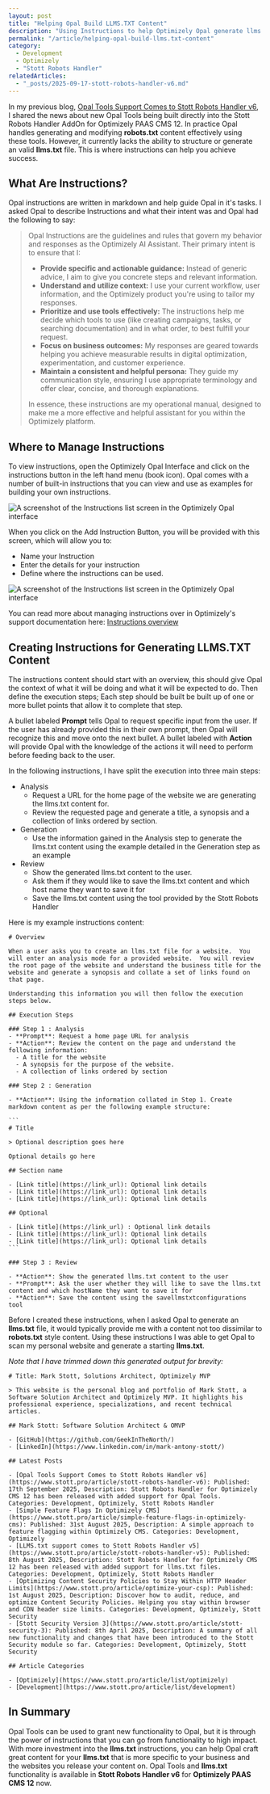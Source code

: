 ```yaml
---
layout: post
title: "Helping Opal Build LLMS.TXT Content"
description: "Using Instructions to help Optimizely Opal generate llms.txt content."
permalink: "/article/helping-opal-build-llms.txt-content"
category:
  - Development
  - Optimizely
  - "Stott Robots Handler"
relatedArticles:
  - "_posts/2025-09-17-stott-robots-handler-v6.md"
---
```


In my previous blog, [Opal Tools Support Comes to Stott Robots Handler v6](/article/stott-robots-handler-v6), I shared the news about new Opal Tools being built directly into the Stott Robots Handler AddOn for Optimizely PAAS CMS 12.  In practice Opal handles generating and modifying **robots.txt** content effectively using these tools.  However, it currently lacks the ability to structure or generate an valid **llms.txt** file. This is where instructions can help you achieve success.

## What Are Instructions?

Opal instructions are written in markdown and help guide Opal in it's tasks. I asked Opal to describe Instructions and what their intent was and Opal had the following to say:
 
>Opal Instructions are the guidelines and rules that govern my behavior and responses as the Optimizely AI Assistant. Their primary intent is to ensure that I:
>
>- **Provide specific and actionable guidance:** Instead of generic advice, I aim to give you concrete steps and relevant information.
>- **Understand and utilize context:** I use your current workflow, user information, and the Optimizely product you're using to tailor my responses.
>- **Prioritize and use tools effectively:** The instructions help me decide which tools to use (like creating campaigns, tasks, or searching documentation) and in what order, to best fulfill your request.
>- **Focus on business outcomes:** My responses are geared towards helping you achieve measurable results in digital optimization, experimentation, and customer experience.
>- **Maintain a consistent and helpful persona:** They guide my communication style, ensuring I use appropriate terminology and offer clear, concise, and thorough explanations.
>
>In essence, these instructions are my operational manual, designed to make me a more effective and helpful assistant for you within the Optimizely platform.

## Where to Manage Instructions

To view instructions, open the Optimizely Opal Interface and click on the instructions button in the left hand menu (book icon).  Opal comes with a number of built-in instructions that you can view and use as examples for building your own instructions.

![A screenshot of the Instructions list screen in the Optimizely Opal interface](/assets/robots-handler-opal-tools-7.png)

When you click on the Add Instruction Button, you will be provided with this screen, which will allow you to:

- Name your Instruction
- Enter the details for your instruction
- Define where the instructions can be used.

![A screenshot of the Instructions list screen in the Optimizely Opal interface](/assets/robots-handler-opal-tools-8.png)

You can read more about managing instructions over in Optimizely's support documentation here: [Instructions overview](https://support.optimizely.com/hc/en-us/articles/36353487109133-Instructions-overview)

## Creating Instructions for Generating LLMS.TXT Content

The instructions content should start with an overview, this should give Opal the context of what it will be doing and what it will be expected to do.  Then define the execution steps; Each step should be built be built up of one or more bullet points that allow it to complete that step.

A bullet labeled **Prompt** tells Opal to request specific input from the user. If the user has already provided this in their own prompt, then Opal will recognize this and move onto the next bullet.  A bullet labeled with **Action** will provide Opal with the knowledge of the actions it will need to perform before feeding back to the user.

In the following instructions, I have split the execution into three main steps:

- Analysis
  - Request a URL for the home page of the website we are generating the llms.txt content for.
  - Review the requested page and generate a title, a synopsis and a collection of links ordered by section.
- Generation
  - Use the information gained in the Analysis step to generate the llms.txt content using the example detailed in the Generation step as an example
- Review
  - Show the generated llms.txt content to the user.
  - Ask them if they would like to save the llms.txt content and which host name they want to save it for
  - Save the llms.txt content using the tool provided by the Stott Robots Handler

Here is my example instructions content:

``````
# Overview

When a user asks you to create an llms.txt file for a website.  You will enter an analysis mode for a provided website.  You will review the root page of the website and understand the business title for the website and generate a synopsis and collate a set of links found on that page.

Understanding this information you will then follow the execution steps below.

## Execution Steps

### Step 1 : Analysis
- **Prompt**: Request a home page URL for analysis
- **Action**: Review the content on the page and understand the following information:
  - A title for the website
  - A synopsis for the purpose of the website.
  - A collection of links ordered by section

### Step 2 : Generation

- **Action**: Using the information collated in Step 1. Create markdown content as per the following example structure:

```
# Title

> Optional description goes here

Optional details go here

## Section name

- [Link title](https://link_url): Optional link details
- [Link title](https://link_url): Optional link details
- [Link title](https://link_url): Optional link details

## Optional

- [Link title](https://link_url) : Optional link details
- [Link title](https://link_url): Optional link details
- [Link title](https://link_url): Optional link details
```

### Step 3 : Review

- **Action**: Show the generated llms.txt content to the user
- **Prompt**: Ask the user whether they will like to save the llms.txt content and which hostName they want to save it for
- **Action**: Save the content using the savellmstxtconfigurations tool
``````

Before I created these instructions, when I asked Opal to generate an **llms.txt** file, it would typically provide me with a content not too dissimilar to **robots.txt** style content.  Using these instructions I was able to get Opal to scan my personal website and generate a starting **llms.txt**.

_Note that I have trimmed down this generated output for brevity:_

```
# Title: Mark Stott, Solutions Architect, Optimizely MVP

> This website is the personal blog and portfolio of Mark Stott, a Software Solution Architect and Optimizely MVP. It highlights his professional experience, specializations, and recent technical articles.

## Mark Stott: Software Solution Architect & OMVP

- [GitHub](https://github.com/GeekInTheNorth/)
- [LinkedIn](https://www.linkedin.com/in/mark-antony-stott/)

## Latest Posts

- [Opal Tools Support Comes to Stott Robots Handler v6](https://www.stott.pro/article/stott-robots-handler-v6): Published: 17th September 2025, Description: Stott Robots Handler for Optimizely CMS 12 has been released with added support for Opal Tools. Categories: Development, Optimizely, Stott Robots Handler
- [Simple Feature Flags In Optimizely CMS](https://www.stott.pro/article/simple-feature-flags-in-optimizely-cms): Published: 31st August 2025, Description: A simple approach to feature flagging within Optimizely CMS. Categories: Development, Optimizely
- [LLMS.txt support comes to Stott Robots Handler v5](https://www.stott.pro/article/stott-robots-handler-v5): Published: 8th August 2025, Description: Stott Robots Handler for Optimizely CMS 12 has been released with added support for llms.txt files. Categories: Development, Optimizely, Stott Robots Handler
- [Optimizing Content Security Policies to Stay Within HTTP Header Limits](https://www.stott.pro/article/optimize-your-csp): Published: 1st August 2025, Description: Discover how to audit, reduce, and optimize Content Security Policies. Helping you stay within browser and CDN header size limits. Categories: Development, Optimizely, Stott Security
- [Stott Security Version 3](https://www.stott.pro/article/stott-security-3): Published: 8th April 2025, Description: A summary of all new functionality and changes that have been introduced to the Stott Security module so far. Categories: Development, Optimizely, Stott Security

## Article Categories

- [Optimizely](https://www.stott.pro/article/list/optimizely)
- [Development](https://www.stott.pro/article/list/development)
```

## In Summary

Opal Tools can be used to grant new functionality to Opal, but it is through the power of instructions that you can go from functionality to high impact.  With more investment into the **llms.txt** instructions, you can help Opal craft great content for your **llms.txt** that is more specific to your business and the websites you release your content on.  Opal Tools and **llms.txt** functionality is available in **Stott Robots Handler v6** for **Optimizely PAAS CMS 12** now.